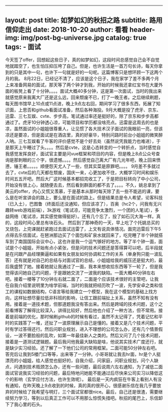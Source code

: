 ﻿# 

---
layout:     post
title:      如梦如幻的秋招之路
subtitle:   路用信仰走出
date:       2018-10-20
author:     看看
header-img: img/post-bg-universe.jpg
catalog: true
tags:
    - 面试
---
   今天签了offer，回想起这些日子，真的如梦如幻，这段时间总感觉自己会不自觉地就踏空了，也生怕压抑压垮了自己。但是，也许生活是一首万句长诗，每天你拿到的只是其中一句，也许下一句就是好的一句呢。这篇博客只是想环顾一下这两个月的我。
   8月22日，已经记不清了，应该是这个日子，我在家学了差不多两个月上来准备网易的面试，那天等了两个钟才到我，开始的时候我还拿红宝书在大厦外面的板凳上看了十分钟。。。。面试大概40多分钟，这是第一次面试，当时的我出来就感觉原来我离大厂还是这么远，回来颓废不已，打了一晚王者。之后继续刷题，每天图书馆早上10点或11点进，晚上9点左右回，期间学习了很多东西，拓展了知识面，上思否和github看面试准备，然后各种海投。9月大概是投了虎牙、京东、迅雷、三七互娱、cvte、步步高，笔试通过率还是挺好的，除了京东和步步高都通过了。虎牙10分钟透心凉，可能项目和学历都没啥亮点。迅雷是这周去的也是凉，虽然面试的小姐姐很尊重人，让见惯了各大技术汉子面试的我眼前一亮，但该凉还是要凉，但是面试是在酒店里，真的好豪华，特别问路时前台小姐姐的微笑醉人呐。三七互娱看了牛客的评价感觉不是个好去处（虽然说凭我能力也难进），于是那天上午睡过了头。。。。然后是cvte，这是心态转变的一个转折点，当时感觉自我感觉发挥良好，面试官主要是问vue框架和项目的内容，但是晚上8点公众号查询是那刺眼的三个字，很遗憾。。。。然后感觉自己离大厂有几光年吧，晚上回来愤懑，锤王者。。。。。顺便怨天尤人了一些，但其实菜是原罪吧。。。。
   9月差不多就过去了，cvte后的几天都在颓废，国庆一来，心更加收不住，大概学习时间和娱乐时间五五开吧。然后大厂这时候基本都招完收工了，于是把目标转向了中小公司，开始没有很上心，就随便去去，然后看到群面的都不去了。。。。不久，姚总拿到了美云的offer，内心又慌又羡慕，于是基本从那时每天除了去一些不能逃的课，要么是在听宣讲会的路上，要么是在面试的路上。但是结果总是令人希望，论客科技（已入土），巴图鲁（终面后还没通知，但应该凉了），百奥（hc2个，问我有无兴趣转web游戏前端），3k游戏（笔试凉，可能竞争太激烈，一个团的人笔试），多益网络（笔试凉，其实感觉做得挺好）。还有几个忘了，投了如石沉大海一样。真的，这段时间心里总有块石头。
   然后到了那神奇的一天，早上吃了个托姚总买的叉烧包，上完课就赶紧跑过去面试迅雷了，上文有说具体情况。面完迅雷后下午5点得去乐信面试，在琶洲那边买了个面包和矿泉水就回来了，吃完睡了半个钟就搭车到了南国国际会议中心，这也许是我一个运气够好的地方。等了半个钟一面，面试是个小姐姐，开始有点小紧张，但是问的技术问题还是答得算可以吧，后半段就是在问跟产品经理撕逼和如果有女朋友如何协调和工作的关系（单身狗只能一波乱答）还有就是对自己的总结与对面试官的总结，小姐姐给我的威压还是挺大的，最后我盛赞了她。接着她就让我通过了一面，我本来想收拾东西等下一轮了，但是我觉得该问她自己的问题，于是跟她交流了一波我的缺陷。一面大概40分钟左右吧。接着一楼等了10分钟左右就二面了，二面是个应该技术很好的主管吧，让我在自我介绍里说明里为啥学前端，当时的我就把经历吹了一波，先学安卓之类和信工的课程如数据结构，C语言等给我建立一个模型，我在这个模型的基础上找方向，这样扯想尽量拉低非科班的影响，让信工跟前端扯上关系，虽然不知有没有用。接着是一道技术题，但那道题我没有答出来。然后是跨域的技术问题，这个之前看博客了解得比较深入，讲得比较好，然后他也介绍了一种方法，但不常用。接着是前端的优化，那时候刷github的时候有看过，虽然不太记得了，凭着记忆和平时的实践答了一堆，还扯了一波原理展示自己是懂的。接着又是几个技术问题，平时有学过答得还行。然后问职业规划，进入不理想的公司怎么办，还有几个情景假设，一波不要脸般的乱吹，如第一年最佳新人之类的。然后又问了几个技术问题，接着是一道测试逻辑题。最后我问他我最大缺陷是啥，他说其实技术广度还行，就是缺少实习经验。还了解了一下他们公司的常用框架。二面可能50分钟左右吧。答完后让我到5楼门口等等，出来等了一分钟。小哥哥就让我去hr面，hr是个人挺漂亮的小姐姐，给人感觉也挺好的，自我介绍，问家庭，问职业规划，问个人缺点，问遇到技术瓶颈怎么办，还有一些问题，最后说周六左右通知，为了减低二面面试官说我实习经验的问题，最后特地问她能不能通过后尽快来公司实习以降低这个的影响（玄学应付方法，也许生效呢）。
   最后是一天内疯狂在牛客上看别人有没有通知，在昨天晚上9点收到的时候，真的真的很开心，很感谢乐信在我几乎要放弃的时候给了我希望与明灯，三个面试官都很nice。最后，自己还是很渣，需要继续努力学习，等到以后真正工作可以不用那么惊慌失措吧。秋招的尾巴上，乐信卸下了我心里的石头。
   






